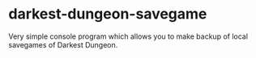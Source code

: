 # darkest-dungeon-savegame
Very simple console program which allows you to make backup of local savegames of Darkest Dungeon.
